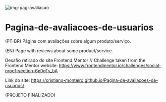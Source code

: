 ![img-pag-avaliacao](https://user-images.githubusercontent.com/91402144/163510913-aaa0ff38-9fb8-4874-b20d-17df7d5a7c2c.png)
# Pagina-de-avaliacoes-de-usuarios
(PT-BR) Página com avaliações sobre algum produto/serviço.

(EN) Page with reviews about some product/service.

Desafio retirado do site Frontend Mentor // Challenge taken from the Frontend Mentor website:
https://www.frontendmentor.io/challenges/social-proof-section-6e0qTv_bA

Link do site: https://cristiano-monteiro.github.io/Pagina-de-avaliacoes-de-usuarios/

(PROJETO FINALIZADO)
